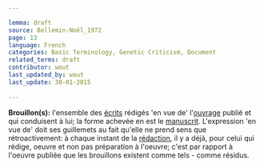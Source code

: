 ```yaml
---

lemma: draft
source: Bellemin-Noël_1972
page: 13 
language: French
categories: Basic Terminology, Genetic Criticism, Document
related_terms: draft
contributor: wout
last_updated_by: wout
last_update: 30-01-2015
        
---
```


**Brouillon(s):** l'ensemble des [écrits](writingProduct.html) rédigés 'en vue de' l'[ouvrage](work.html) publié et qui conduisent à lui; la forme achevée en est le [manuscrit](manuscript.html). L'expression 'en vue de' doit ses guillemets au fait qu'elle ne prend sens que rétroactivement: à chaque instant de la [rédaction](editing.html), il y a déjà, pour celui qui rédige, oeuvre et non pas préparation à l'oeuvre; c'est par rapport à l'oeuvre publiée que les brouillons existent comme tels - comme résidus.

